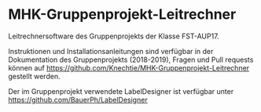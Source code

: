 # MHK-Gruppenprojekt-Leitrechner

Leitrechnersoftware des Gruppenprojekts der Klasse FST-AUP17. 

Instruktionen und Installationsanleitungen sind verfügbar in der Dokumentation des Gruppenprojekts (2018-2019),
Fragen und Pull requests können auf https://github.com/Knechtie/MHK-Gruppenprojekt-Leitrechner gestellt werden.

Der im Gruppenprojekt verwendete LabelDesigner ist verfügbar unter https://github.com/BauerPh/LabelDesigner
